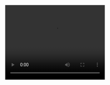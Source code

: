 <video width="320" height="240" controls>
  <source src="https://vimeo.com/786646692" type="video/mp4">
</video>
